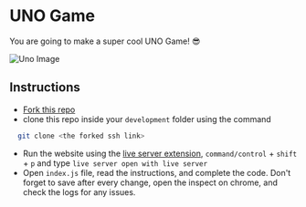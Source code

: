 # UNO Game

You are going to make a super cool UNO Game! 😎

![Uno Image](https://user-images.githubusercontent.com/8784343/147656090-3410c967-3b0e-4f3b-8eb0-0275fb262658.png)

## Instructions

- [Fork this repo](https://github.com/JoinCODED/TASK-classes-UNO)
- clone this repo inside your `development` folder using the command

```bash
  git clone <the forked ssh link>
```

- Run the website using the [live server extension](https://marketplace.visualstudio.com/items?itemName=ritwickdey.LiveServer), `command/control` + `shift` + `p` and type `live server open with live server`
- Open `index.js` file, read the instructions, and complete the code. Don't forget to save after every change, open the inspect on chrome, and check the logs for any issues.
